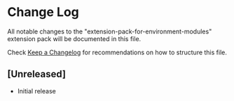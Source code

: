 # Change Log

All notable changes to the "extension-pack-for-environment-modules" extension pack will be documented in this file.

Check [Keep a Changelog](http://keepachangelog.com/) for recommendations on how to structure this file.

## [Unreleased]

- Initial release
